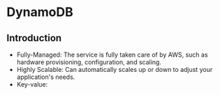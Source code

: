 # DynamoDB

## Introduction
- Fully-Managed: The service is fully taken care of by AWS, such as hardware provisioning, configuration, and scaling.
- Highly Scalable: Can automatically scales up or down to adjust your application's needs.
- Key-value: 